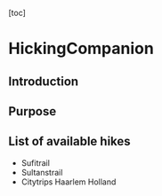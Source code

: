 [toc]

# HickingCompanion

## Introduction

## Purpose

## List of available hikes

* Sufitrail
* Sultanstrail
* Citytrips Haarlem Holland
